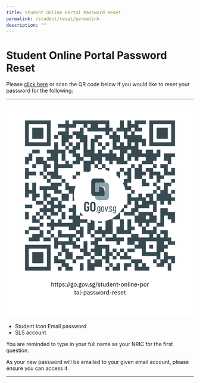 ```yaml
---
title: Student Online Portal Password Reset
permalink: /student/reset/permalink
description: ""
---
```

Student Online Portal Password Reset
====================================

  

Please [click here](https://go.gov.sg/student-online-portal-password-reset) or scan the QR code below if you would like to reset your password for the following:


---------------------------------------------------------------------------------------------------------------------------------------------------------------------
![](/images/student-online-portal-password-reset.png)

*   Student Icon Email password
*   SLS account

You are reminded to type in your full name as your NRIC for the first question.

As your new password will be emailed to your given email account, please ensure you can access it.


---------------------------------------------------------------------------------------------------------------------------------------------------------------------------------------------------------------------------------------
